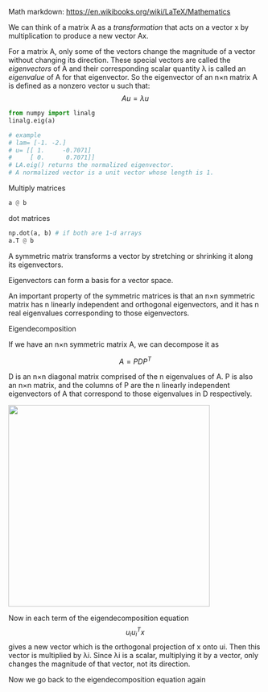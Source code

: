Math markdown: https://en.wikibooks.org/wiki/LaTeX/Mathematics

We can think of a matrix A as a _transformation_ that acts on a vector x by multiplication to produce a new vector Ax.

For a matrix A, only some of the vectors change the magnitude of a vector without changing its direction. These special vectors are called the _eigenvectors_ of A and their corresponding scalar quantity λ is called an _eigenvalue_ of A for that eigenvector. So the eigenvector of an n×n matrix A is defined as a nonzero vector u such that:
$$Au =\lambda u $$

```py
from numpy import linalg
linalg.eig(a)

# example
# lam= [-1. -2.]
# u= [[ 1.     -0.7071]
#     [ 0.      0.7071]]
# LA.eig() returns the normalized eigenvector.
# A normalized vector is a unit vector whose length is 1.
```

Multiply matrices

```py
a @ b
```

dot matrices

```py
np.dot(a, b) # if both are 1-d arrays
a.T @ b
```

A symmetric matrix transforms a vector by stretching or shrinking it along its eigenvectors.

Eigenvectors can form a basis for a vector space.

An important property of the symmetric matrices is that an n×n symmetric matrix has n linearly independent and orthogonal eigenvectors, and it has n real eigenvalues corresponding to those eigenvectors.

Eigendecomposition

If we have an n×n symmetric matrix A, we can decompose it as

$$A = PDP^T$$

D is an n×n diagonal matrix comprised of the n eigenvalues of A. P is also an n×n matrix, and the columns of P are the n linearly independent eigenvectors of A that correspond to those eigenvalues in D respectively.

<image src="Eigendecomposition.webp" width="400">

Now in each term of the eigendecomposition equation $$u_iu_i^Tx$$ gives a new vector which is the orthogonal projection of x onto ui. Then this vector is multiplied by λi. Since λi is a scalar, multiplying it by a vector, only changes the magnitude of that vector, not its direction.

Now we go back to the eigendecomposition equation again
